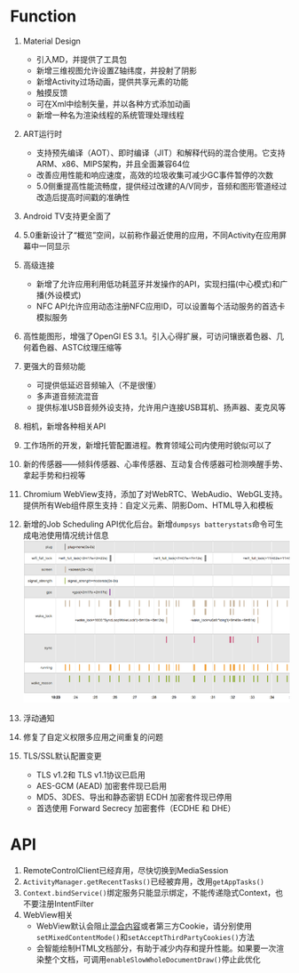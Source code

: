 # Function

1. Material Design
    - 引入MD，并提供了工具包
    - 新增三维视图允许设置Z轴纬度，并投射了阴影
    - 新增Activity过场动画，提供共享元素的功能
    - 触摸反馈
    - 可在Xml中绘制矢量，并以各种方式添加动画
    - 新增一种名为渲染线程的系统管理处理线程

2. ART运行时
    - 支持预先编译（AOT）、即时编译（JIT）和解释代码的混合使用。它支持ARM、x86、MIPS架构，并且全面兼容64位
    - 改善应用性能和响应速度，高效的垃圾收集可减少GC事件暂停的次数
    - 5.0侧重提高性能流畅度，提供经过改建的A/V同步，音频和图形管道经过改造后提高时间戳的准确性
3. Android TV支持更全面了
4. 5.0重新设计了“概览”空间，以前称作最近使用的应用，不同Activity在应用屏幕中一同显示
5. 高级连接
    - 新增了允许应用利用低功耗蓝牙并发操作的API，实现扫描(中心模式)和广播(外设模式)
    - NFC API允许应用动态注册NFC应用ID，可以设置每个活动服务的首选卡模拟服务
6. 高性能图形，增强了OpenGl ES 3.1。引入心得扩展，可访问镶嵌着色器、几何着色器、ASTC纹理压缩等
7. 更强大的音频功能
    - 可提供低延迟音频输入（不是很懂）
    - 多声道音频流混音
    - 提供标准USB音频外设支持，允许用户连接USB耳机、扬声器、麦克风等
8. 相机，新增各种相关API
9. 工作场所的开发，新增托管配置进程。教育领域公司内使用时貌似可以了
10. 新的传感器——倾斜传感器、心率传感器、互动复合传感器可检测唤醒手势、拿起手势和扫视等
11. Chromium WebView支持，添加了对WebRTC、WebAudio、WebGL支持。提供所有Web组件原生支持：自定义元素、阴影Dom、HTML导入和模板
12. 新增的Job Scheduling API优化后台。新增`dumpsys batterystats`命令可生成电池使用情况统计信息
![Battery_Historian](../image/Battery_Historian.png)

13. 浮动通知
14. 修复了自定义权限多应用之间重复的问题
15. TLS/SSL默认配置变更
    - TLS v1.2和 TLS v1.1协议已启用
    - AES-GCM (AEAD) 加密套件现已启用
    - MD5、3DES、导出和静态密钥 ECDH 加密套件现已停用
    - 首选使用 Forward Secrecy 加密套件（ECDHE 和 DHE）

# API

1. RemoteControlClient已经弃用，尽快切换到MediaSession
2. `ActivityManager.getRecentTasks()`已经被弃用，改用`getAppTasks()`
3. `Context.bindService()`绑定服务只能显示绑定，不能传递隐式Context，也不要注册IntentFilter
4. WebView相关
    - WebView默认会阻止[混合内容](https://developer.mozilla.org/en-US/docs/Web/Security/Mixed_content)或者第三方Cookie，请分别使用`setMixedContentMode()`和`setAcceptThirdPartyCookies()`方法
    - 会智能绘制HTML文档部分，有助于减少内存和提升性能。如果要一次渲染整个文档，可调用`enableSlowWholeDocumentDraw()`停止此优化

